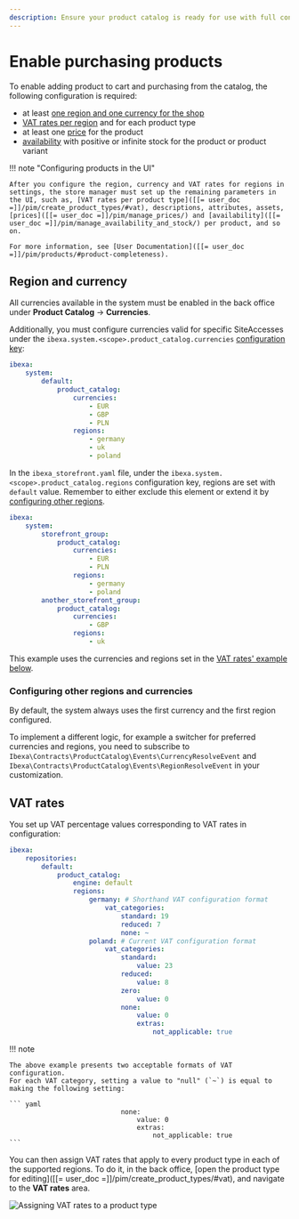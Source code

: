 ```yaml
---
description: Ensure your product catalog is ready for use with full configuration of products that enables purchasing them in the frontend shop.
---
```


# Enable purchasing products

To enable adding product to cart and purchasing from the catalog, the following configuration is required:

- at least [one region and one currency for the shop](#region-and-currency)
- [VAT rates per region](#vat-rates) and for each product type
- at least one [price](prices.md) for the product
- [availability](products.md#product-availability-and-stock) with positive or infinite stock for the product or product variant

!!! note "Configuring products in the UI"

    After you configure the region, currency and VAT rates for regions in settings, the store manager must set up the remaining parameters in the UI, such as, [VAT rates per product type]([[= user_doc =]]/pim/create_product_types/#vat), descriptions, attributes, assets, [prices]([[= user_doc =]]/pim/manage_prices/) and [availability]([[= user_doc =]]/pim/manage_availability_and_stock/) per product, and so on.

    For more information, see [User Documentation]([[= user_doc =]]/pim/products/#product-completeness).

## Region and currency

All currencies available in the system must be enabled in the back office under **Product Catalog** -> **Currencies**.

Additionally, you must configure currencies valid for specific SiteAccesses
under the `ibexa.system.<scope>.product_catalog.currencies` [configuration key](configuration.md#configuration-files):

``` yaml
ibexa:
    system:
        default:
            product_catalog:
                currencies:
                    - EUR
                    - GBP
                    - PLN
                regions:
                    - germany
                    - uk
                    - poland
```

In the `ibexa_storefront.yaml` file, under the `ibexa.system.<scope>.product_catalog.regions` configuration key, regions are set with `default` value. Remember to either exclude this element or extend it by [configuring other regions](enable_purchasing_products.md#configuring-other-regions-and-currencies).

```yaml
ibexa:
    system:
        storefront_group:
            product_catalog:
                currencies:
                    - EUR
                    - PLN
                regions:
                    - germany
                    - poland
        another_storefront_group:
            product_catalog:
                currencies:
                    - GBP
                regions:
                    - uk
```

This example uses the currencies and regions set in the [VAT rates' example below](#vat-rates).

### Configuring other regions and currencies

By default, the system always uses the first currency and the first region configured.

To implement a different logic, for example a switcher for preferred currencies and regions,
you need to subscribe to `Ibexa\Contracts\ProductCatalog\Events\CurrencyResolveEvent`
and `Ibexa\Contracts\ProductCatalog\Events\RegionResolveEvent` in your customization.

## VAT rates

You set up VAT percentage values corresponding to VAT rates in configuration:

``` yaml
ibexa:
    repositories:
        default:
            product_catalog:
                engine: default
                regions:
                    germany: # Shorthand VAT configuration format
                        vat_categories:
                            standard: 19
                            reduced: 7
                            none: ~
                    poland: # Current VAT configuration format
                        vat_categories:
                            standard:
                                value: 23
                            reduced:
                                value: 8
                            zero:
                                value: 0
                            none:
                                value: 0
                                extras:
                                    not_applicable: true
```

!!! note

    The above example presents two acceptable formats of VAT configuration.
    For each VAT category, setting a value to "null" (`~`) is equal to making the following setting:

    ``` yaml
                                none:
                                    value: 0
                                    extras:
                                        not_applicable: true
    ```

You can then assign VAT rates that apply to every product type in each of the supported regions.
To do it, in the back office, [open the product type for editing]([[= user_doc =]]/pim/create_product_types/#vat), and navigate to the **VAT rates** area.

![Assigning VAT rates to a product type](catalog_vat_rates.png "Assigning VAT rates to a product type")